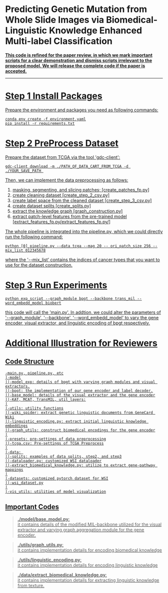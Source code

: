 # Predicting Genetic Mutation from Whole Slide Images via Biomedical-Linguistic Knowledge Enhanced Multi-label Classification

<u>**This code is refined for the paper review, in which we mark important scripts for a clear demonstration and dismiss scripts irrelevant to the proposed model. We will release the complete code if the paper is accepted.**<u>

- - -  
  
# Step 1 Install Packages
Prepare the environment and packages you need as following commands:

    conda env create -f environment.yaml
    pip install -r requirements.txt


# Step 2 PreProcess Dataset
Prepare the dataset from TCGA via the tool 'gdc-client': 

    gdc-client download -m ./PATH_OF_DATA_CART_FROM_TCGA -d ./YOUR_SAVE_PATH 
Then, we can implement the data preprocessing as follows: 
1) masking, segmenting, and slicing patches; [create_patches_fp.py]
2) create cleaning dataset [create_step_2_csv.py]
3) create label space from the cleaned dataset [create_step_3_csv.py]
4) create dataset splits [create_splits.py]
5) extract the knowledge graph [graph_construction.py]
6) extract patch-level features from the pre-trained model [extract_features_fp.py/extract_features_fp.py/] 

The whole pipeline is integrated into the pipeline.py, which we could directly run the following command:

    python [0]_pipeline.py --data tcga --mag 20 -- ori_patch_size 256 --mix_list 012345678

where the '--mix_list' contains the indices of cancer types that you want to use for the dataset construction. 

# Step 3 Run Experiments
    python exp_script --graph_module bpgt --backbone trans_mil --word_embedd_model biobert

this code will call the 'main.py'. In addtion, we could alter the parameters of '--graph_module', '--backbone', '--word_embedd_model' to vary the gene encoder, visual extractor, and linguistic encoding of bpgt respectively.

# Additional Illustration for Reviewers
## Code Structure
    -main.py, pipeline.py, etc
    |-model
    ||-model_exp: details of bpgt with varying graph modules and visual extractors.
    ||-bpgt: the implementation of our gene encoder and label decoder.
    ||-base_model: details of the visual extractor and the gene encoder
    ||-KAT, MCAT, TransMIL, util_layers:
    |
    |-utils: utility functions
    ||-wiki_spider: extract genetic linguistic documents from GeneCard Wiki
    ||-linguistic_encoding.py: extract initial linguistic knowledge embeddings
    ||-graph_utils: construct biomedical encodings for the gene encoder
    |
    |-presets: pre-settings of data preprocessing
    ||-tcga.csv: Pre-settings of TCGA Preprocess
    |
    |-data: 
    ||-splits: examples of data splits, step2, and step3
    ||-dataloader.py: customized WSI dataloader
    ||-extract_biomedical_knowledge.py: utilize to extract gene-pathway mappings
    |
    |-datasets: customized pytorch dataset for WSI
    ||-wsi_dataset.py
    |
    |-vis_utils: utilities of model visualization

## Important Codes
> **./model/base_model.py**:   
it contains details of the modified MIL-backbone utilized for the visual extractor and varying graph aggregation module for the gene encoder. 

> **./utils/graph_utils.py**:  
it contains implementation details for encoding biomedical knowledge 

> **./utils/linguistic_encoding.py**:  
it contains implementation details for encoding linguistic knowledge 

> **./data/extract_biomedical_knowledge.py**:  
it contains implementation details for extracting linguistic knowledge from texture.
